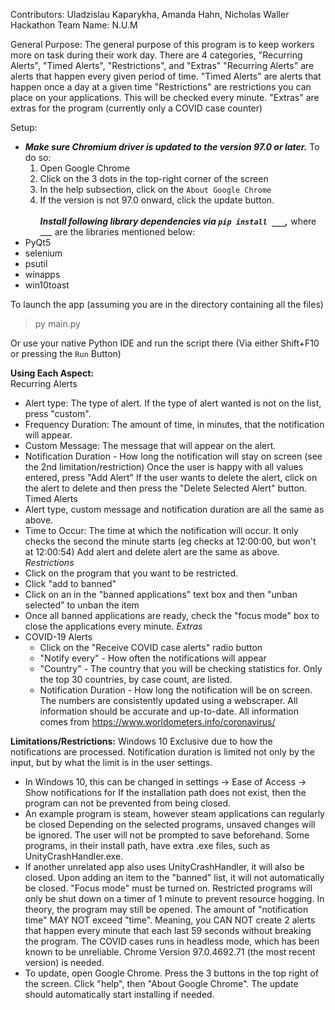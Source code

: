 Contributors: Uladzislau Kaparykha, Amanda Hahn, Nicholas Waller<br>
Hackathon Team Name: N.U.M

General Purpose:
The general purpose of this program is to keep workers more on task during their work day.
There are 4 categories, "Recurring Alerts", "Timed Alerts", "Restrictions", and "Extras"
"Recurring Alerts" are alerts that happen every given period of time.
"Timed Alerts" are alerts that happen once a day at a given time
"Restrictions" are restrictions you can place on your applications. This will be checked every minute.
"Extras" are extras for the program (currently only a COVID case counter)

Setup:<br>
 - ***Make sure Chromium driver is updated to the version 97.0 or later.*** To do so:
    1. Open Google Chrome
    2. Click on the 3 dots in the top-right corner of the screen
    3. In the help subsection, click on the `About Google Chrome`
    4. If the version is not 97.0 onward, click the update button.<br><br>
***Install following library dependencies via `pip install ___`,*** where ___ are the libraries mentioned below:
  - PyQt5
  - selenium
  - psutil
  - winapps
  - win10toast

  To launch the app (assuming you are in the directory containing all the files)
  > py main.py
  
  Or use your native Python IDE and run the script there (Via either Shift+F10 or pressing the `Run` Button)

**Using Each Aspect:**<br>
Recurring Alerts
 - Alert type: The type of alert. If the type of alert wanted is not on the list, press "custom".
 - Frequency Duration: The amount of time, in minutes, that the notification will appear.
 - Custom Message: The message that will appear on the alert.
 - Notification Duration - How long the notification will stay on screen (see the 2nd limitation/restriction)
 Once the user is happy with all values entered, press "Add Alert"
 If the user wants to delete the alert, click on the alert to delete and then press the "Delete Selected Alert" button.
Timed Alerts
 - Alert type, custom message and notification duration are all the same as above.
 - Time to Occur: The time at which the notification will occur. It only checks the second the minute starts (eg checks at 12:00:00, but won't at 12:00:54)
 Add alert and delete alert are the same as above.
*Restrictions*
 - Click on the program that you want to be restricted.
 - Click "add to banned"
 - Click on an in the "banned applications" text box and then "unban selected" to unban the item
 - Once all banned applications are ready, check the "focus mode" box to close the applications every minute.
*Extras*
 - COVID-19 Alerts
   - Click on the "Receive COVID case alerts" radio button
   - "Notify every" - How often the notifications will appear
   - "Country" - The country that you will be checking statistics for. Only the top 30 countries, by case count, are listed.
   - Notification Duration - How long the notification will be on screen.
 The numbers are consistently updated using a webscraper. All information should be accurate and up-to-date.
 All information comes from https://www.worldometers.info/coronavirus/


**Limitations/Restrictions:**
Windows 10 Exclusive due to how the notifications are processed.
Notification duration is limited not only by the input, but by what the limit is in the user settings.
 - In Windows 10, this can be changed in settings -> Ease of Access -> Show notifications for
If the installation path does not exist, then the program can not be prevented from being closed.
 - An example program is steam, however steam applications can regularly be closed
Depending on the selected programs, unsaved changes will be ignored. The user will not be prompted to save beforehand.
Some programs, in their install path, have extra .exe files, such as UnityCrashHandler.exe.
 - If another unrelated app also uses UnityCrashHandler, it will also be closed.
Upon adding an item to the "banned" list, it will not automatically be closed. "Focus mode" must be turned on.
Restricted programs will only be shut down on a timer of 1 minute to prevent resource hogging. In theory, the program may still be opened.
The amount of "notification time" MAY NOT exceed "time". Meaning, you CAN NOT create 2 alerts that happen every minute that each last 59 seconds without breaking the program.
The COVID cases runs in headless mode, which has been known to be unreliable.
Chrome Version 97.0.4692.71 (the most recent version) is needed.
 - To update, open Google Chrome. Press the 3 buttons in the top right of the screen. Click "help", then "About Google Chrome". The update should automatically start installing if needed.


